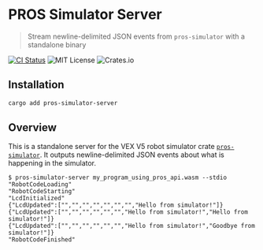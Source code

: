 # PROS Simulator Server

> Stream newline-delimited JSON events from `pros-simulator` with a standalone binary

[![CI Status](https://github.com/pros-rs/pros-simulator/actions/workflows/rust.yml/badge.svg)](https://github.com/pros-rs/pros-simulator/actions/workflows/rust.yml)
![MIT License](https://img.shields.io/crates/l/pros-simulator-server)
![Crates.io](https://img.shields.io/crates/v/pros-simulator-server)

## Installation

```sh
cargo add pros-simulator-server
```

## Overview

This is a standalone server for the VEX V5 robot simulator crate [`pros-simulator`](https://crates.io/crates/pros-simulator). It outputs newline-delimited JSON events about what is happening in the simulator.

```console
$ pros-simulator-server my_program_using_pros_api.wasm --stdio
"RobotCodeLoading"
"RobotCodeStarting"
"LcdInitialized"
{"LcdUpdated":["","","","","","","","Hello from simulator!"]}
{"LcdUpdated":["","","","","","","Hello from simulator!","Hello from simulator!"]}
{"LcdUpdated":["","","","","","","Hello from simulator!","Goodbye from simulator!"]}
"RobotCodeFinished"
```
